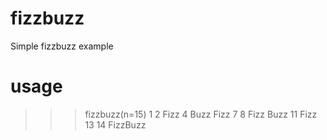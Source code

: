 # fizzbuzz
Simple fizzbuzz example

# usage
>>> fizzbuzz(n=15)
1
2
Fizz
4
Buzz
Fizz
7
8
Fizz
Buzz
11
Fizz
13
14
FizzBuzz
